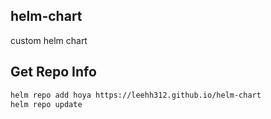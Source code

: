 ## helm-chart
custom helm chart

## Get Repo Info
```bash
helm repo add hoya https://leehh312.github.io/helm-chart
helm repo update
```
